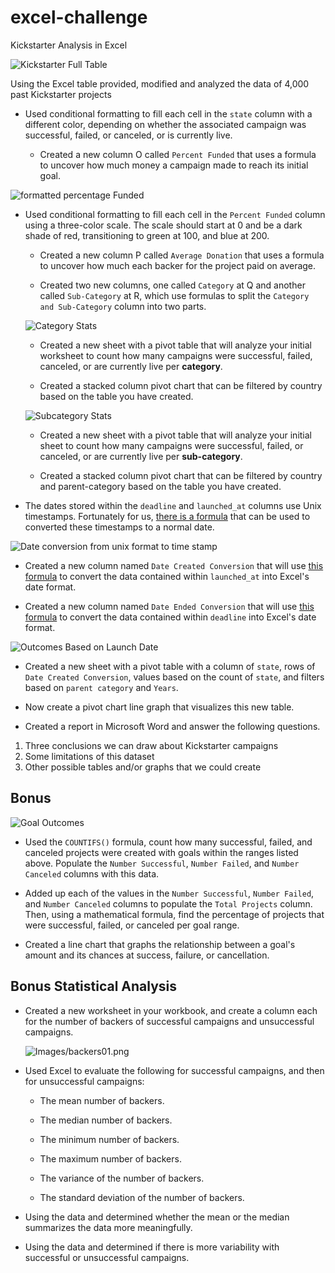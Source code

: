 # excel-challenge
Kickstarter Analysis in Excel

![Kickstarter  Full Table](Images/FullTable.png)

Using the Excel table provided, modified and analyzed the data of 4,000 past Kickstarter projects

* Used conditional formatting to fill each cell in the `state` column with a different color, depending on whether the associated campaign was successful, failed, or canceled, or is currently live.

  * Created a new column O called `Percent Funded` that uses a formula to uncover how much money a campaign made to reach its initial goal.

 ![formatted percentage Funded](Images/PercentageFundedFormat.png)

* Used conditional formatting to fill each cell in the `Percent Funded` column using a three-color scale. The scale should start at 0 and be a dark shade of red, transitioning to green at 100, and blue at 200.

  * Created a new column P called `Average Donation` that uses a formula to uncover how much each backer for the project paid on average.

  * Created two new columns, one called `Category` at Q and another called `Sub-Category` at R, which use formulas to split the `Category and Sub-Category` column into two parts.

  ![Category Stats](Images/CategoryStats.png)

  * Created a new sheet with a pivot table that will analyze your initial worksheet to count how many campaigns were successful, failed, canceled, or are currently live per **category**.

  * Created a stacked column pivot chart that can be filtered by country based on the table you have created.

  ![Subcategory Stats](Images/Sub_category_Stats.png)

  * Created a new sheet with a pivot table that will analyze your initial sheet to count how many campaigns were successful, failed, or canceled, or are currently live per **sub-category**.

  * Created a stacked column pivot chart that can be filtered by country and parent-category based on the table you have created.

* The dates stored within the `deadline` and `launched_at` columns use Unix timestamps. Fortunately for us, [there is a formula](https://www.extendoffice.com/documents/excel/2473-excel-timestamp-to-date.html) that can be used to converted these timestamps to a normal date.

![Date conversion from unix format to time stamp](Images/DateConversion.png)

  * Created a new column named `Date Created Conversion` that will use [this formula](https://www.extendoffice.com/documents/excel/2473-excel-timestamp-to-date.html) to convert the data contained within `launched_at` into Excel's date format.

  * Created a new column named `Date Ended Conversion` that will use [this formula](https://www.extendoffice.com/documents/excel/2473-excel-timestamp-to-date.html) to convert the data contained within `deadline` into Excel's date format.

  ![Outcomes Based on Launch Date](Images/LaunchDate.png)



  * Created a new sheet with a pivot table with a column of `state`, rows of `Date Created Conversion`, values based on the count of `state`, and filters based on `parent category` and `Years`.

  * Now create a pivot chart line graph that visualizes this new table.

* Created a report in Microsoft Word and answer the following questions.

1. Three conclusions we can draw about Kickstarter campaigns
2. Some limitations of this dataset
3. Other possible tables and/or graphs that we could create

## Bonus

![Goal Outcomes](Images/GoalOutcomeAnalysis.png)

* Used the `COUNTIFS()` formula, count how many successful, failed, and canceled projects were created with goals within the ranges listed above. Populate the `Number Successful`, `Number Failed`, and `Number Canceled` columns with this data.

* Added up each of the values in the `Number Successful`, `Number Failed`, and `Number Canceled` columns to populate the `Total Projects` column. Then, using a mathematical formula, find the percentage of projects that were successful, failed, or canceled per goal range.

* Created a line chart that graphs the relationship between a goal's amount and its chances at success, failure, or cancellation.

## Bonus Statistical Analysis


* Created a new worksheet in your workbook, and create a column each for the number of backers of successful campaigns and unsuccessful campaigns.

  ![Images/backers01.png](Images/BackersAnalysis.png)

* Used Excel to evaluate the following for successful campaigns, and then for unsuccessful campaigns:

  * The mean number of backers.

  * The median number of backers.

  * The minimum number of backers.

  * The maximum number of backers.

  * The variance of the number of backers.

  * The standard deviation of the number of backers.

* Using the data and determined whether the mean or the median summarizes the data more meaningfully.

* Using the data and determined if there is more variability with successful or unsuccessful campaigns. 

